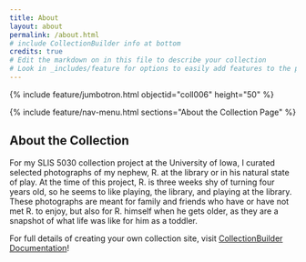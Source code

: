 ```yaml
---
title: About
layout: about
permalink: /about.html
# include CollectionBuilder info at bottom
credits: true
# Edit the markdown on in this file to describe your collection
# Look in _includes/feature for options to easily add features to the page
---
```


{% include feature/jumbotron.html objectid="coll006" height="50" %}

{% include feature/nav-menu.html sections="About the Collection Page" %}

## About the Collection

For my SLIS 5030 collection project at the University of Iowa, I curated selected photographs of my nephew, R. at the library or in his natural state of play. At the time of this project, R. is three weeks shy of turning four years old, so he seems to like playing, the library, and playing at the library. These photographs are meant for family and friends who have or have not met R. to enjoy, but also for R. himself when he gets older, as they are a snapshot of what life was like for him as a toddler.   



For full details of creating your own collection site, visit [CollectionBuilder Documentation](https://collectionbuilder.github.io/cb-docs/)!



